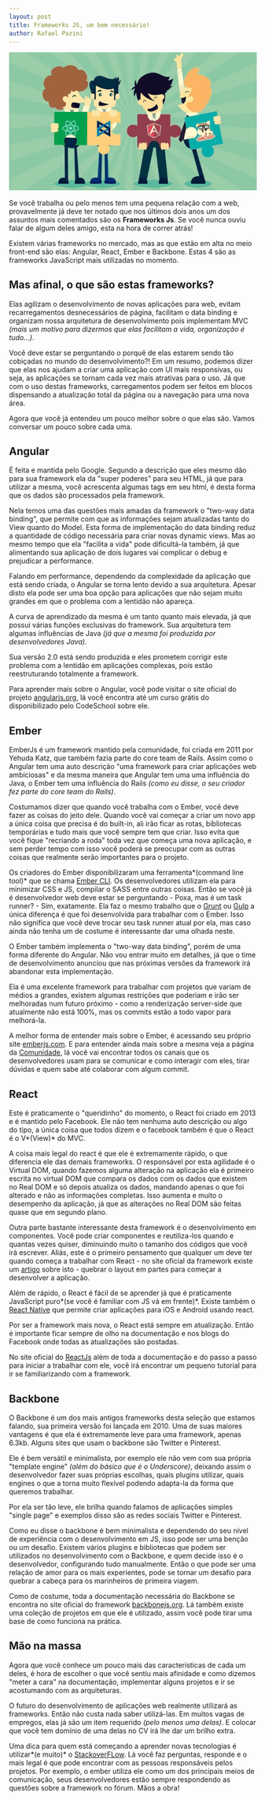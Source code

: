 ```yaml
---
layout: post
title: Frameworks JS, um bem necessário!
author: Rafael Pazini
---
```


![Frameworks JS](/assets/img/posts/frameworks.jpg)

Se você trabalha ou pelo menos tem uma pequena relação com a web, provavelmente já deve ter notado que nos últimos dois anos um dos assuntos mais comentados são os **Frameworks Js**. Se você nunca ouviu falar de algum deles amigo, esta na hora de correr atrás!<!--more--> 

Existem várias frameworks no mercado, mas as que estão em alta no meio front-end são elas: Angular, React, Ember e Backbone. Estas 4 são as frameworks JavaScript mais utilizadas no momento.

Mas afinal, o que são estas frameworks?
---

Elas agilizam o desenvolvimento de novas aplicações para web, evitam recarregamentos desnecessários de página, facilitam o data binding e organizam nossa arquitetura de desenvolvimento pois implementam MVC *(mais um motivo para dizermos que elas facilitam a vida, organização é tudo...)*. 

Você deve estar se perguntando o porquê de elas estarem sendo tão cobiçadas no mundo do desenvolvimento?! Em um resumo, podemos dizer que elas nos ajudam a criar uma aplicação com UI mais responsivas, ou seja, as aplicações se tornam cada vez mais atrativas para o uso. Já que com o uso destas frameworks, carregamentos podem ser feitos em blocos dispensando a atualização total da página ou a navegação para uma nova área.

Agora que você já entendeu um pouco melhor sobre o que elas são. Vamos conversar um pouco sobre cada uma.

Angular
---

É feita e mantida pelo Google. Segundo a descrição que eles mesmo dão para sua framework ela da "super poderes" para seu HTML, já que para utilizar a mesma, você acrescenta algumas tags em seu html, é desta forma que os dados são processados pela framework.

Nela temos uma das questões mais amadas da framework o "two-way data binding", que permite com que as informações sejam atualizadas tanto do View quanto do Model. Esta forma de implementação do data binding reduz a quantidade de código necessária para criar novas dynamic views. Mas ao mesmo tempo que ela "facilita a vida" pode dificultá-la também, já que alimentando sua aplicação de dois lugares vai complicar o debug e prejudicar a performance.

Falando em performance, dependendo da complexidade da aplicação que está sendo criada, o Angular se torna lento devido a sua arquitetura. Apesar disto ela pode ser uma boa opção para aplicações que não sejam muito grandes em que o problema com a lentidão não apareça. 

A curva de aprendizado da mesma é um tanto quanto mais elevada, já que possui várias funções exclusivas do framework. Sua arquitetura tem algumas influências de Java *(já que a mesma foi produzida por desenvolvedores Java)*.

Sua versão 2.0 está sendo produzida e eles prometem corrigir este problema com a lentidão em aplicações complexas, pois estão reestruturando totalmente a framework.

Para aprender mais sobre o Angular, você pode visitar o site oficial do projeto 
[angularjs.org](https://angularjs.org/), lá você encontra até um curso grátis do disponibilizado pelo CodeSchool sobre ele.

Ember
---

EmberJs é um framework mantido pela comunidade, foi criada em 2011 por Yehuda Katz, que também fazia parte do core team de Rails. 
Assim como o Angular tem uma auto descrição "uma framework para criar aplicações web ambiciosas" e da mesma maneira que Angular tem uma uma influência do Java, o Ember tem uma influência do Rails *(como eu disse, o seu criador fez parte do core team do Rails)*. 

Costumamos dizer que quando você trabalha com o Ember, você deve fazer as coisas do jeito dele. Quando você vai começar a criar um novo app a única coisa que precisa é do built-in, ali irão ficar as rotas, bibliotecas temporárias e tudo mais que você sempre tem que criar. Isso evita que você fique "recriando a roda" toda vez que começa uma nova aplicação, e sem perder tempo com isso você poderá se preocupar com as outras coisas que realmente serão importantes para o projeto.

Os criadores do Ember disponibilizaram uma ferramenta*(command line tool)* que se chama [Ember CLI](http://ember-cli.com). Os desenvolvedores utilizam ela para minimizar CSS e JS, compilar o SASS entre outras coisas. Então se você já é desenvolvedor web deve estar se perguntando - Poxa, mas é um task runner? - Sim, exatamente. Ela faz o mesmo trabalho que o [Grunt](http://gruntjs.com) ou [Gulp](http://gulpjs.com) a única diferença é que foi desenvolvida para trabalhar com o Ember. Isso não significa que você deve trocar seu task runner atual por ela, mas caso ainda não tenha um de costume é interessante dar uma olhada neste.

O Ember também implementa o "two-way data binding", porém de uma forma diferente do Angular. Não vou entrar muito em detalhes, já que o time de desenvolvimento anunciou que nas próximas versões da framework irá abandonar esta implementação. 

Ela é uma excelente framework para trabalhar com projetos que variam de médios a grandes, existem algumas restrições que poderiam e irão ser melhoradas num futuro próximo - como a renderização server-side que atualmente não está 100%, mas os commits estão a todo vapor para melhorá-la.

A melhor forma de entender mais sobre o Ember, é acessando seu próprio site [emberjs.com](http://emberjs.com). E para entender ainda mais sobre a mesma veja a página da [Comunidade](http://emberjs.com/community/), lá você vai encontrar todos os canais que os desenvolvedores usam para se comunicar e como interagir com eles, tirar dúvidas e quem sabe até colaborar com algum commit.

React
---

Este é praticamente o "queridinho" do momento, o React foi criado em 2013 e é mantido pelo Facebook. Ele não tem nenhuma auto descrição ou algo do tipo, a única coisa que todos dizem e o facebook também é que o React é o V*(View)* do MVC.

A coisa mais legal do react é que ele é extremamente rápido, o que diferencia ele das demais frameworks. O responsável por esta agilidade é o Virtual DOM, quando fazemos alguma alteração na aplicação ela é primeiro escrita no virtual DOM que compara os dados com os dados que existem no Real DOM e só depois atualiza os dados, mandando apenas o que foi alterado e não as informações completas. Isso aumenta e muito o desempenho da aplicação, já que as alterações no Real DOM são feitas quase que em segundo plano.

Outra parte bastante interessante desta framework é o desenvolvimento em componentes. Você pode criar componentes e reutiliza-los quando e quantas vezes quiser, diminuindo muito o tamanho dos códigos que você irá escrever. Aliás, este é o primeiro pensamento que qualquer um deve ter quando começa a trabalhar com React - no site oficial da framework existe um [artigo](https://facebook.github.io/react/docs/thinking-in-react.html) sobre isto - quebrar o layout em partes para começar a desenvolver a aplicação.

Além de rápido, o React é fácil de se aprender já que é praticamente JavaScript puro*(se você é familiar com JS vá em frente)*. Existe também o [React Native](http://facebook.github.io/react-native/) que permite criar aplicações para iOS e Android usando react.

Por ser a framework mais nova, o React está sempre em atualização. Então é importante ficar sempre de olho na documentação e nos blogs do Facebook onde todas as atualizações são postadas.

No site oficial do [ReactJs](https://facebook.github.io/react/index.html) além de toda a documentação e do passo a passo para iniciar a trabalhar com ele, você irá encontrar um pequeno tutorial para ir se familiarizando com a framework.

Backbone
---

O Backbone é um dos mais antigos frameworks desta seleção que estamos falando, sua primeira versão foi lançada em 2010. Uma de suas maiores vantagens é que ela é extremamente leve para uma framework, apenas 6.3kb. Alguns sites que usam o backbone são Twitter e Pinterest.

Ele é bem versátil e minimalista, por exemplo ele não vem com sua própria "template engine" *(além do básico que é o Underscore)*, deixando assim o desenvolvedor fazer suas próprias escolhas, quais plugins utilizar, quais engines o que a torna muito flexível podendo adapta-la da forma que queremos trabalhar.

Por ela ser tão leve, ele brilha quando falamos de aplicações simples "single page" e exemplos disso são as redes sociais Twitter e Pinterest.

Como eu disse o backbone é bem minimalista e dependendo do seu nível de experiência com o desenvolvimento em JS, isso pode ser uma benção ou um desafio. Existem vários plugins e bibliotecas que podem ser utilizados no desenvolvimento com o Backbone, e quem decide isso é o desenvolvedor, configurando tudo manualmente. Então o que pode ser uma relação de amor para os mais experientes, pode se tornar um desafio para quebrar a cabeça para os marinheiros de primeira viagem.

Como de costume, toda a documentação necessária do Backbone se encontra no site oficial do framework [backbonejs.org](http://backbonejs.org). Lá também existe uma coleção de projetos em que ele é utilizado, assim você pode tirar uma base de como funciona na prática.

Mão na massa
---

Agora que você conhece um pouco mais das características de cada um deles, é hora de escolher o que você sentiu mais afinidade e como dizemos "meter a cara" na documentação, implementar alguns projetos e ir se acostumando com as arquiteturas.

O futuro do desenvolvimento de aplicações web realmente utilizará as frameworks. Então não custa nada saber utilizá-las. Em muitos vagas de empregos, elas já são um item requerido *(pelo menos uma delas)*. E colocar que você tem domínio de uma delas no CV irá lhe dar um brilho extra.

Uma dica para quem está começando a aprender novas tecnologias é utilizar*(e muito)* o [StackoverFLow](http://stackoverflow.com). Lá você faz perguntas, responde e o mais legal é que pode encontrar com as pessoas responsáveis pelos projetos. Por exemplo, o ember utiliza ele como um dos principais meios de comunicação, seus desenvolvedores estão sempre respondendo as questões sobre a framework no fórum. Mãos a obra!






 








